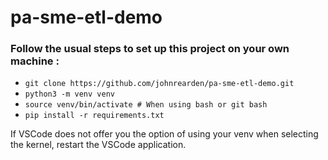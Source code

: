 # pa-sme-etl-demo

### Follow the usual steps to set up this project on your own machine : 
- ```git clone https://github.com/johnrearden/pa-sme-etl-demo.git```
- ```python3 -m venv venv```
- ```source venv/bin/activate # When using bash or git bash```
- ```pip install -r requirements.txt```

If VSCode does not offer you the option of using your venv when selecting the kernel, restart the VSCode application.
